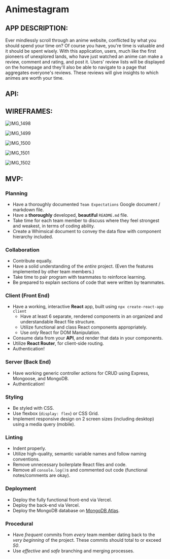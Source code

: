 # Animestagram

## APP DESCRIPTION:
Ever mindlessly scroll through an anime website, conflicted by what you should spend your time on? Of course you have, you're time is valuable and it should be spent wisely. With this application, users, much like the first pioneers of unexplored lands, who have just watched an anime can make a review, comment and rating, and post it. Users' review lists will be displayed on the homepage and they'll also be able to navigate to a page that aggregates everyone's reviews. These reviews will give insights to which animes are worth your time. 

## API:


## WIREFRAMES: 

![IMG_1498](https://user-images.githubusercontent.com/114048369/225667180-f3e592a5-f85e-40b6-bb1e-cf83ae190dc5.jpeg)

![IMG_1499](https://user-images.githubusercontent.com/114048369/225667320-8a0c1d49-c13c-42b5-8128-8d39042eb90f.jpeg)

![IMG_1500](https://user-images.githubusercontent.com/114048369/225667361-b97d20dc-821b-4b7b-97cd-559b6cde2c16.jpeg)

![IMG_1501](https://user-images.githubusercontent.com/114048369/225667399-65861389-4391-46a6-9a48-883ce6a4758a.jpeg)

![IMG_1502](https://user-images.githubusercontent.com/114048369/225667480-12cc818d-a5a0-4a95-a9f8-50f15c15769a.jpeg)

## MVP:
### Planning <!-- omit in toc -->

- Have a thoroughly documented `Team Expectations` Google document / markdown file.
- Have a **thoroughly** developed, **beautiful** `README.md` file.
- Take time for each team member to discuss where they feel strongest and weakest, in terms of coding ability.
- Create a Whimsical document to convey the data flow with component hierarchy included.

### Collaboration <!-- omit in toc -->

- Contribute equally.
- Have a solid understanding of the _entire_ project. (Even the features implemented by other team members.)
- Take time to pair program with teammates to reinforce learning.
- Be prepared to explain sections of code that were written by teammates.

### Client (Front End) <!-- omit in toc -->

- Have a working, interactive **React** app, built using `npx create-react-app client`
  - Have at least 6 separate, rendered components in an organized and understandable React file structure.
  - Utilize functional and class React components appropriately.
  - Use _only_ React for DOM Manipulation.
- Consume data from your **API**, and render that data in your components.
- Utilize **React Router**, for client-side routing.
- Authentication!

### Server (Back End) <!-- omit in toc -->

- Have working generic controller actions for CRUD using Express, Mongoose, and MongoDB.
- Authentication!

### Styling <!-- omit in toc -->

- Be styled with CSS.
- Use flexbox (`display: flex`) or CSS Grid.
- Implement responsive design on 2 screen sizes (including desktop) using a media query (mobile).

### Linting <!-- omit in toc -->

- Indent properly.
- Utilize high-quality, semantic variable names and follow naming conventions.
- Remove unnecessary boilerplate React files and code.
- Remove all `console.log()`s and commented out code (functional notes/comments are okay).

### Deployment <!-- omit in toc -->

- Deploy the fully functional front-end via Vercel.
- Deploy the back-end via Vercel.
- Deploy the MongoDB database on [MongoDB Atlas](https://www.mongodb.com/cloud/atlas).

### Procedural <!-- omit in toc -->

- Have _frequent_ commits from _every_ team member dating back to the _very beginning_ of the project. These commits should total to or exceed _50_.
- Use _effective_ and _safe_ branching and merging processes.

